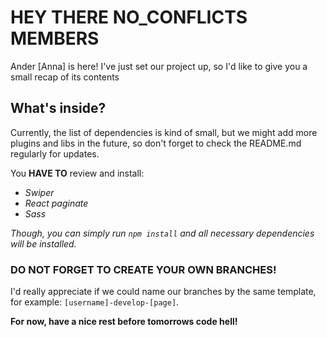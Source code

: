 # HEY THERE NO_CONFLICTS MEMBERS

Ander [Anna] is here!
I've just set our project up, so I'd like to give you a small recap of its contents

## What's inside?

Currently, the list of dependencies is kind of small, but we might add more plugins and libs in the future, so don't forget to check the README.md regularly for updates.

You **HAVE TO** review and install:

- _Swiper_
- _React paginate_
- _Sass_

_Though, you can simply run `npm install` and all necessary dependencies will be installed._

### DO NOT FORGET TO CREATE YOUR OWN BRANCHES!

I'd really appreciate if we could name our branches by the same template, for example: `[username]-develop-[page]`.

**For now, have a nice rest before tomorrows code hell!**
